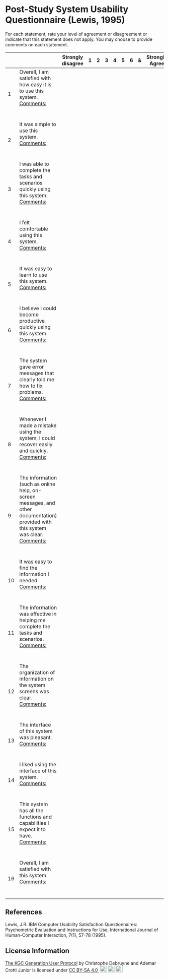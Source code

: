 # Post-Study System Usability Questionnaire (Lewis, 1995)

For each statement, rate your level of agreement or disagreement or indicate that this statement does not apply. You may choose to provide comments on each statement.


| | | Strongly disagree | 1 | 2 | 3 | 4 | 5 | 6 |  & | Strongly Agree | N/A |
| - | - | :-: |  :-: |  :-: |  :-: |  :-: |  :-: |  :-: |  :-: |  :-: |  :-: |
| 1 | Overall, I am satisfied with how easy it is to use this system. <br/><u>Comments:</u> <br/><br/><br/> | | | | | | | | |
| 2 | It was simple to use this system. <br/><u>Comments:</u> <br/><br/><br/> | | | | | | | | |
| 3 | I was able to complete the tasks and scenarios quickly using this system. <br/><u>Comments:</u> <br/><br/><br/> | | | | | | | | |
| 4 | I felt comfortable using this system. <br/><u>Comments:</u> <br/><br/><br/> | | | | | | | | |
| 5 | It was easy to learn to use this system. <br/><u>Comments:</u> <br/><br/><br/> | | | | | | | | |
| 6 | I believe I could become productive quickly using this system. <br/><u>Comments:</u> <br/><br/><br/> | | | | | | | | |
| 7 | The system gave error messages that clearly told me how to fix problems. <br/><u>Comments:</u> <br/><br/><br/> | | | | | | | | |
| 8 | Whenever I made a mistake using the system, I could recover easily and quickly. <br/><u>Comments:</u> <br/><br/><br/> | | | | | | | | |
| 9 | The information (such as online help, on-screen messages, and other documentation) provided with this system was clear. <br/><u>Comments:</u> <br/><br/><br/> | | | | | | | | |
| 10 | It was easy to find the information I needed. <br/><u>Comments:</u> <br/><br/><br/> | | | | | | | | |
| 11 | The information was effective in helping me complete the tasks and scenarios. <br/><u>Comments:</u> <br/><br/><br/> | | | | | | | | |
| 12 | The organization of information on the system screens was clear. <br/><u>Comments:</u> <br/><br/><br/> | | | | | | | | |
| 13 | The interface of this system was pleasant. <br/><u>Comments:</u> <br/><br/><br/> | | | | | | | | |
| 14 | I liked using the interface of this system. <br/><u>Comments:</u> <br/><br/><br/> | | | | | | | | |
| 15 | This system has all the functions and capabilities I expect it to have. <br/><u>Comments:</u> <br/><br/><br/> | | | | | | | | |
| 16 | Overall, I am satisfied with this system. <br/><u>Comments:</u> <br/><br/><br/> | | | | | | | | |

## References
Lewis, J.R. IBM Computer Usability Satisfaction Questionnaires: Psychometric Evaluation and Instructions for Use. International Journal of Human-Computer Interaction, 7(1), 57-78 (1995).

## License Information

<p xmlns:cc="http://creativecommons.org/ns#" xmlns:dct="http://purl.org/dc/terms/"><a property="dct:title" rel="cc:attributionURL" href="https://github.com/chrdebru/kgc-user-study-protocol">The KGC Generation User Protocol</a> by <span property="cc:attributionName">Christophe Debruyne and Ademar Crotti Junior</span> is licensed under <a href="https://creativecommons.org/licenses/by-sa/4.0/?ref=chooser-v1" target="_blank" rel="license noopener noreferrer" style="display:inline-block;">CC BY-SA 4.0 <img style="height:22px!important;margin-left:3px;vertical-align:text-bottom;" src="https://mirrors.creativecommons.org/presskit/icons/cc.svg?ref=chooser-v1" alt=""><img style="height:22px!important;margin-left:3px;vertical-align:text-bottom;" src="https://mirrors.creativecommons.org/presskit/icons/by.svg?ref=chooser-v1" alt=""><img style="height:22px!important;margin-left:3px;vertical-align:text-bottom;" src="https://mirrors.creativecommons.org/presskit/icons/sa.svg?ref=chooser-v1" alt=""></a></p>